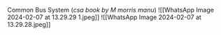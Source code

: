 Common Bus System (*csa book by M morris manu*)
![[WhatsApp Image 2024-02-07 at 13.29.29 1.jpeg]]
![[WhatsApp Image 2024-02-07 at 13.29.28.jpeg]]